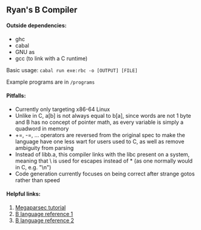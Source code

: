 ## Ryan's B Compiler 

#### Outside dependencies:
- ghc
- cabal
- GNU as
- gcc (to link with a C runtime)

Basic usage: `cabal run exe:rbc -o [OUTPUT] [FILE]`

Example programs are in `/programs`

#### Pitfalls:
- Currently only targeting x86-64 Linux
- Unlike in C, a[b] is not always equal to b[a], since words are not 1 byte and
B has no concept of pointer math, as every variable is simply a quadword in memory
- +=, -=, ... operators are reversed from the original spec to make the language 
have one less wart for users used to C, as well as remove ambiguity from parsing
- Instead of libb.a, this compiler links with the libc present on a system, meaning 
that \\ is used for escapes instead of \* (as one normally would in C, e.g. \"\\n\")
- Code generation currently focuses on being correct after strange gotos rather than speed

#### Helpful links:
1. [Megaparsec tutorial](https://markkarpov.com/tutorial/megaparsec.html)
2. [B language reference 1](https://www.thinkage.ca/gcos/expl/b/manu/manu.html)
3. [B language reference 2](https://www.nokia.com/bell-labs/about/dennis-m-ritchie/kbman.html)
